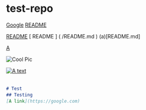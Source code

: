 # test-repo
<a href="https://google.com">Google</a>
<a href="/README.md">README</a>

[README](README.md)
  [ README ]  (  /README.md )
(a)[README.md]


[A](../../../../../..)

![Cool Pic](pexels-uğurcan-özmen-8090526.jpg "Pic!")


[![A text](pexels-uğurcan-özmen-8090526.jpg)](folder/b.md)



```markdown

# Test
## Testing
[A link](https://google.com)
```
